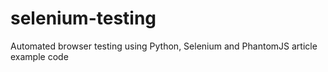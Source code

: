 # selenium-testing
Automated browser testing using Python, Selenium and PhantomJS article example code
